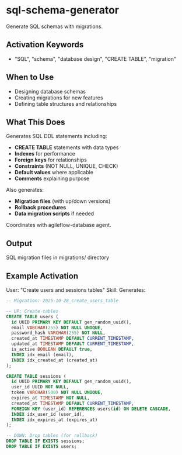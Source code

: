 # sql-schema-generator

Generate SQL schemas with migrations.

## Activation Keywords
- "SQL", "schema", "database design", "CREATE TABLE", "migration"

## When to Use
- Designing database schemas
- Creating migrations for new features
- Defining table structures and relationships

## What This Does
Generates SQL DDL statements including:
- **CREATE TABLE** statements with data types
- **Indexes** for performance
- **Foreign keys** for relationships
- **Constraints** (NOT NULL, UNIQUE, CHECK)
- **Default values** where applicable
- **Comments** explaining purpose

Also generates:
- **Migration files** (with up/down versions)
- **Rollback procedures**
- **Data migration scripts** if needed

Coordinates with agileflow-database agent.

## Output
SQL migration files in migrations/ directory

## Example Activation
User: "Create users and sessions tables"
Skill: Generates:
```sql
-- Migration: 2025-10-28_create_users_table

-- UP: Create tables
CREATE TABLE users (
  id UUID PRIMARY KEY DEFAULT gen_random_uuid(),
  email VARCHAR(255) NOT NULL UNIQUE,
  password_hash VARCHAR(255) NOT NULL,
  created_at TIMESTAMP DEFAULT CURRENT_TIMESTAMP,
  updated_at TIMESTAMP DEFAULT CURRENT_TIMESTAMP,
  is_active BOOLEAN DEFAULT true,
  INDEX idx_email (email),
  INDEX idx_created_at (created_at)
);

CREATE TABLE sessions (
  id UUID PRIMARY KEY DEFAULT gen_random_uuid(),
  user_id UUID NOT NULL,
  token VARCHAR(500) NOT NULL UNIQUE,
  expires_at TIMESTAMP NOT NULL,
  created_at TIMESTAMP DEFAULT CURRENT_TIMESTAMP,
  FOREIGN KEY (user_id) REFERENCES users(id) ON DELETE CASCADE,
  INDEX idx_user_id (user_id),
  INDEX idx_expires_at (expires_at)
);

-- DOWN: Drop tables (for rollback)
DROP TABLE IF EXISTS sessions;
DROP TABLE IF EXISTS users;
```
